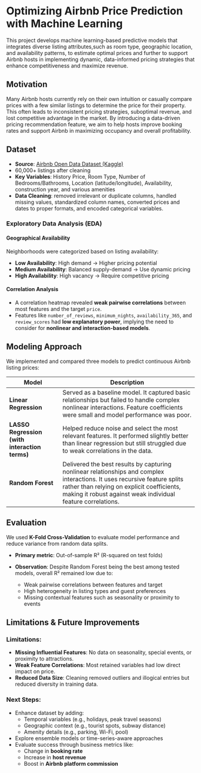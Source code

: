 # Optimizing Airbnb Price Prediction with Machine Learning

This project develops machine learning-based predictive models that integrates diverse listing attributes,such as room type, geographic location, and availability patterns, to estimate optimal prices and further to support Airbnb hosts in implementing dynamic, data-informed pricing strategies that enhance competitiveness and maximize revenue.

## Motivation

Many Airbnb hosts currently rely on their own intuition or casually compare prices with a few similar listings to determine the price for their property. This often leads to inconsistent pricing strategies, suboptimal revenue, and lost competitive advantage in the market.
By introducing a data-driven pricing recommendation feature, we aim to help hosts improve booking rates and support Airbnb in maximizing occupancy and overall profitability.

## Dataset

- **Source**: [Airbnb Open Data Dataset (Kaggle)](https://www.kaggle.com/datasets/arianazmoudeh/airbnbopendata/data)
- 60,000+ listings after cleaning
- **Key Variables**: History Price, Room Type, Number of Bedrooms/Bathrooms, Location (latitude/longitude), Availability, construction year, and various amenities
- **Data Cleaning**: removed irrelevant or duplicate columns, handled missing values, standardized column names, converted prices and dates to proper formats, and encoded categorical variables.

### Exploratory Data Analysis (EDA)

#### Geographical Availability
Neighborhoods were categorized based on listing availability:

- **Low Availability**: High demand → Higher pricing potential
- **Medium Availability**: Balanced supply-demand → Use dynamic pricing
- **High Availability**: High vacancy → Require competitive pricing

#### Correlation Analysis
- A correlation heatmap revealed **weak pairwise correlations** between most features and the target `price`.
- Features like `number_of_reviews`, `minimum_nights`, `availability_365`, and `review_scores` had **low explanatory power**, implying the need to consider for **nonlinear and interaction-based models**.

## Modeling Approach

We implemented and compared three models to predict continuous Airbnb listing prices:

| Model              | Description |
|-------------------|-------------|
| **Linear Regression** | Served as a baseline model. It captured basic relationships but failed to handle complex nonlinear interactions. Feature coefficients were small and model performance was poor. |
| **LASSO Regression (with interaction terms)** | Helped reduce noise and select the most relevant features. It performed slightly better than linear regression but still struggled due to weak correlations in the data. |
| **Random Forest** | Delivered the best results by capturing nonlinear relationships and complex interactions. It uses recursive feature splits rather than relying on explicit coefficients, making it robust against weak individual feature correlations. |


## Evaluation

We used **K-Fold Cross-Validation** to evaluate model performance and reduce variance from random data splits.

- **Primary metric**: Out-of-sample R² (R-squared on test folds)
- **Observation**: Despite Random Forest being the best among tested models, overall R² remained low due to:

  - Weak pairwise correlations between features and target
  - High heterogeneity in listing types and guest preferences
  - Missing contextual features such as seasonality or proximity to events

## Limitations & Future Improvements

### Limitations:
- **Missing Influential Features**: No data on seasonality, special events, or proximity to attractions.
- **Weak Feature Correlations**: Most retained variables had low direct impact on price.
- **Reduced Data Size**: Cleaning removed outliers and illogical entries but reduced diversity in training data.

### Next Steps:
- Enhance dataset by adding:
  - Temporal variables (e.g., holidays, peak travel seasons)
  - Geographic context (e.g., tourist spots, subway distance)
  - Amenity details (e.g., parking, Wi-Fi, pool)
- Explore ensemble models or time-series-aware approaches
- Evaluate success through business metrics like:
  - Change in **booking rate**
  - Increase in **host revenue**
  - Boost in **Airbnb platform commission**
